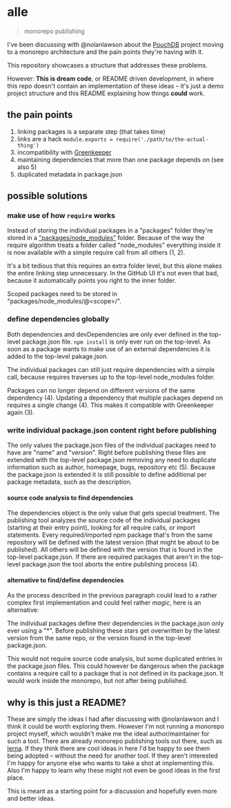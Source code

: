 # alle

> monorepo publishing

I've been discussing with @nolanlawson about the [PouchDB](https://pouchdb.com/) project moving to a monorepo architecture and the pain points they're having with it.

This repository showcases a structure that addresses these problems.

However: **This is dream code**, or README driven development, in where this repo doesn't contain an implementation of these ideas – it's just a demo project structure and this README explaining how things **could** work.

## the pain points

1. linking packages is a separate step (that takes time)
2. links are a hack `module.exports = require('./path/to/the-actual-thing')`
3. incompatibility with [Greenkeeper](https://greenkeeper.io/)
4. maintaining dependencies that more than one package depends on (see also 5)
5. duplicated metadata in package.json

## possible solutions

### make use of how `require` works

Instead of storing the individual packages in a "packages" folder they're stored in a ["packages/node_modules"](packages/node_modules) folder. Because of the way the require algorithm treats a folder called "node_modules" everything inside it is now available with a simple require call from all others (1, 2).

It's a bit tedious that this requires an extra folder level, but this alone makes the entire linking step unnecessary. In the GitHub UI it's not even that bad, because it automatically points you right to the inner folder.

Scoped packages need to be stored in "packages/node_modules/@\<scope\>/".

### define dependencies globally

Both dependencies and devDependencies are only ever defined in the top-level package.json file. `npm install` is only ever run on the top-level.
As soon as a package wants to make use of an external dependencies it is added to the top-level pakage.json.

The individual packages can still just require dependencies with a simple call, because requires traverses up to the top-level node_modules folder.

Packages can no longer depend on different versions of the same dependency (4). Updating a dependency that multiple packages depend on requires a single change (4). This makes it compatible with Greenkeeper again (3).

### write individual package.json content right before publishing

The only values the package.json files of the individual packages need to have are "name" and "version".
Right before publishing these files are extended with the top-level package.json removing any need to duplicate information such as author, homepage, bugs, repository etc (5).
Because the package.json is extended it is still possible to define additional per package metadata, such as the description.

#### source code analysis to find dependencies

The dependencies object is the only value that gets special treatment. The publishing tool analyzes the source code of the individual packages (starting at their entry point), looking for all require calls, or import statements. Every required/imported npm package that's from the same repository will be defined with the latest version (that might be about to be published). All others will be defined with the version that is found in the top-level package.json. If there are required packages that aren't in the top-level package.json the tool aborts the entire publishing process (4).

#### alternative to find/define dependencies

As the process described in the previous paragraph could lead to a rather complex first implementation and could feel rather _magic_, here is an alternative:

The individual packages define their dependencies in the package.json only ever using a "\*". Before publishing these stars get overwritten by the latest version from the same repo, or the version found in the top-level package.json.

This would not require source code analysis, but some duplicated entries in the package.json files. This could however be dangerous when the package contains a require call to a package that is not defined in its package.json. It would work inside the monorepo, but not after being published.

## why is this just a README?

These are simply the ideas I had after discussing with @nolanlawson and I think it could be worth exploring them.
However I'm not running a monorepo project myself, which wouldn't make me the ideal author/maintainer for such a tool.
There are already monorepo publishing tools out there, such as [lerna](https://lernajs.io/). If they think there are cool ideas in here I'd be happy to see them being adopted – without the need for another tool. If they aren't interested I'm happy for anyone else who wants to take a shot at implementing this. Also I'm happy to learn why these might not even be good ideas in the first place.

This is meant as a starting point for a discussion and hopefully even more and better ideas.
